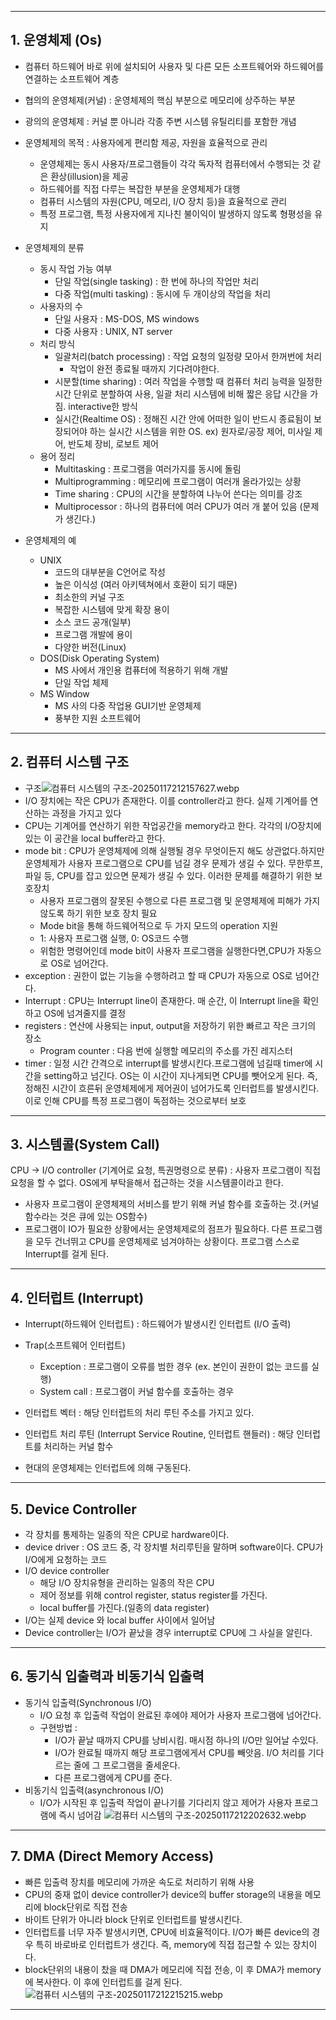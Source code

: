***
## 1. 운영체제 (Os)

- 컴퓨터 하드웨어 바로 위에 설치되어 사용자 및 다른 모든 소프트웨어와 하드웨어를 연결하는 소프트웨어 계층
- 협의의 운영체제(커널) : 운영체제의 핵심 부분으로 메모리에 상주하는 부분
- 광의의 운영체제 : 커널 뿐 아니라 각종 주변 시스템 유틸리티를 포함한 개념

- 운영체제의 목적 : 사용자에게 편리함 제공, 자원을 효율적으로 관리
	- 운영체제는 동시 사용자/프로그램들이 각각 독자적 컴퓨터에서 수행되는 것 같은 환상(illusion)을 제공
	- 하드웨어를 직접 다루는 복잡한 부분을 운영체제가 대행
	- 컴퓨터 시스템의 자원(CPU, 메모리, I/O 장치 등)을 효율적으로 관리
	- 특정 프로그램, 특정 사용자에게 지나친 불이익이 발생하지 않도록 형평성을 유지
	
- 운영체제의 분류
	- 동시 작업 가능 여부 
		- 단일 작업(single tasking) : 한 번에 하나의 작업만 처리
		- 다중 작업(multi tasking) : 동시에 두 개이상의 작업을 처리
	- 사용자의 수
		- 단일 사용자 : MS-DOS, MS windows
		- 다중 사용자 : UNIX, NT server
	- 처리 방식 
		- 일괄처리(batch processing) : 작업 요청의 일정량 모아서 한꺼번에 처리
			- 작업이 완전 종료될 때까지 기다려야한다. 
		- 시분할(time sharing) : 여러 작업을 수행할 때 컴퓨터 처리 능력을 일정한 시간 단위로 분할하여 사용, 일괄 처리 시스템에 비해 짧은 응답 시간을 가짐. interactive한 방식 
		- 실시간(Realtime OS) : 정해진 시간 안에 어떠한 일이 반드시 종료됨이 보장되어야 하는 실시간 시스템을 위한 OS. ex) 원자로/공장 제어, 미사일 제어, 반도체 장비, 로보트 제어
	- 용어 정리 
		- Multitasking : 프로그램을 여러가지를 동시에 돌림
		- Multiprogramming : 메모리에 프로그램이 여러개 올라가있는 상황
		- Time sharing : CPU의 시간을 분할하여 나누어 쓴다는 의미를 강조
		- Multiprocessor : 하나의 컴퓨터에 여러 CPU가 여러 개 붙어 있음 (문제가 생긴다.)
	
- 운영체제의 예
	- UNIX
		- 코드의 대부분을 C언어로 작성
		- 높은 이식성 (여러 아키텍쳐에서 호환이 되기 때문)
		- 최소한의 커널 구조
		- 복잡한 시스템에 맞게 확장 용이
		- 소스 코드 공개(일부)
		- 프로그램 개발에 용이
		- 다양한 버전(Linux)
	- DOS(Disk Operating System)
		- MS 사에서 개인용 컴퓨터에 적용하기 위해 개발
		- 단일 작업 체제
	- MS Window 
		- MS 사의 다중 작업용 GUI기반 운영체제
		- 풍부한 지원 소프트웨어
	
***
## 2. 컴퓨터 시스템 구조

- 구조![컴퓨터 시스템의 구조-20250117212157627.webp](images%2F%EC%BB%B4%ED%93%A8%ED%84%B0%20%EC%8B%9C%EC%8A%A4%ED%85%9C%EC%9D%98%20%EA%B5%AC%EC%A1%B0-20250117212157627.webp)
- I/O 장치에는 작은 CPU가 존재한다. 이를 controller라고 한다. 실제 기계어를 연산하는 과정을 가지고 있다
- CPU는 기계어를 연산하기 위한 작업공간을 memory라고 한다. 각각의 I/O장치에 있는 이 공간을 local buffer라고 한다.
- mode bit : CPU가 운영체제에 의해 실행될 경우 무엇이든지 해도 상관없다.하지만 운영체제가 사용자 프로그램으로 CPU를 넘길 경우 문제가 생길 수 있다. 무한루프, 파일 등, CPU를 잡고 있으면 문제가 생길 수 있다. 이러한 문제를 해결하기 위한 보호장치
	- 사용자 프로그램의 잘못된 수행으로 다른 프로그램 및 운영체제에 피해가 가지 않도록 하기 위한 보호 장치 필요
	- Mode bit을 통해 하드웨어적으로 두 가지 모드의 operation 지원
	- 1: 사용자 프로그램 실행, 0: OS코드 수행
	- 위험한 명령어인데 mode bit이 사용자 프로그램을 실행한다면,CPU가 자동으로 OS로 넘어간다.
- exception : 권한이 없는 기능을 수행하려고 할 때 CPU가 자동으로 OS로 넘어간다.
- Interrupt : CPU는 Interrupt line이 존재한다. 매 순간, 이 Interrupt line을 확인하고 OS에 넘겨줄지를 결정
- registers : 연산에 사용되는 input, output을 저장하기 위한 빠르고 작은 크기의 장소
	- Program counter : 다음 번에 실행할 메모리의 주소를 가진 레지스터
- timer : 일정 시간 간격으로 interrupt를 발생시킨다.프로그램에 넘길때 timer에 시간을 setting하고 넘긴다. OS는 이 시간이 지나게되면 CPU를 뺏어오게 된다. 즉, 정해진 시간이 흐른뒤 운영체제에게 제어권이 넘어가도록 인터럽트를 발생시킨다. 이로 인해 CPU를 특정 프로그램이 독점하는 것으로부터 보호 
***
## 3. 시스템콜(System Call)

CPU -> I/O controller (기계어로 요청, 특권명령으로 분류) : 사용자 프로그램이 직접 요청을 할 수 없다. OS에게 부탁을해서 접근하는 것을 시스템콜이라고 한다.
- 사용자 프로그램이 운영체제의 서비스를 받기 위해 커널 함수를 호출하는 것.(커널 함수라는 것은 큐에 있는 OS함수)
- 프로그램이 IO가 필요한 상황에서는 운영체제로의 점프가 필요하다. 다른 프로그램을 모두 건너뛰고 CPU를 운영체제로 넘겨야하는 상황이다.  프로그램 스스로 Interrupt를 걸게 된다.
***
## 4. 인터럽트 (Interrupt)

- Interrupt(하드웨어 인터럽트) : 하드웨어가 발생시킨 인터럽트 (I/O 출력)
- Trap(소프트웨어 인터럽트) 
	- Exception : 프로그램이 오류를 범한 경우 (ex. 본인이 권한이 없는 코드를 실행)
	- System call : 프로그램이 커널 함수를 호출하는 경우
	 
- 인터럽트 벡터 : 해당 인터럽트의 처리 루틴 주소를 가지고 있다.
- 인터럽트 처리 루틴 (Interrupt Service Routine, 인터럽트 핸들러) : 해당 인터럽트를 처리하는 커널 함수
- 현대의 운영체제는 인터럽트에 의해 구동된다.
***
## 5. Device Controller

- 각 장치를 통제하는 일종의 작은 CPU로 hardware이다.
- device driver : OS 코드 중, 각 장치별 처리루틴을 말하며 software이다. CPU가 I/O에게 요청하는 코드
- I/O device controller
	- 해당 I/O 장치유형을 관리하는 일종의 작은 CPU
	- 제어 정보를 위해 control register, status register를 가진다.
	- local buffer를 가진다.(일종의 data register)
- I/O는 실제 device 와 local buffer 사이에서 일어남
- Device controller는 I/O가 끝났을 경우 interrupt로 CPU에 그 사실을 알린다.
***
## 6. 동기식 입출력과 비동기식 입출력

- 동기식 입출력(Synchronous I/O)
	- I/O 요청 후 입출력 작업이 완료된 후에야 제어가 사용자 프로그램에 넘어간다.
	- 구현방법 : 
		- I/O가 끝날 때까지 CPU를 낭비시킴. 매시점 하나의 I/O만 일어날 수있다.
		- I/O가 완료될 때까지 해당 프로그램에게서 CPU를 빼앗음. I/O 처리를 기다르는 줄에 그 프로그램을 줄세운다.
		- 다른 프로그램에게 CPU를 준다.
- 비동기식 입출력(asynchronous I/O)
	- I/O가 시작된 후 입출력 작업이 끝나기를 기다리지 않고 제어가 사용자 프로그램에 즉시 넘어감
	![컴퓨터 시스템의 구조-20250117212202632.webp](images%2F%EC%BB%B4%ED%93%A8%ED%84%B0%20%EC%8B%9C%EC%8A%A4%ED%85%9C%EC%9D%98%20%EA%B5%AC%EC%A1%B0-20250117212202632.webp)
***
## 7. DMA (Direct Memory Access)

- 빠른 입출력 장치를 메모리에 가까운 속도로 처리하기 위해 사용
- CPU의 중재 없이 device controller가 device의 buffer storage의 내용을 메모리에 block단위로 직접 전송
- 바이트 단위가 아니라 block 단위로 인터럽트를 발생시킨다.
- 인터럽트를 너무 자주 발생시키면, CPU에 비효율적이다. I/O가 빠른 device의 경우 특히 바로바로 인터럽트가 생긴다. 즉, memory에 직접 접근할 수 있는 장치이다.
- block단위의 내용이 찼을 때  DMA가 메모리에 직접 전송, 이 후 DMA가 memory에 복사한다. 이 후에 인터럽트를 걸게 된다.
![컴퓨터 시스템의 구조-20250117212215215.webp](images%2F%EC%BB%B4%ED%93%A8%ED%84%B0%20%EC%8B%9C%EC%8A%A4%ED%85%9C%EC%9D%98%20%EA%B5%AC%EC%A1%B0-20250117212215215.webp)
***
